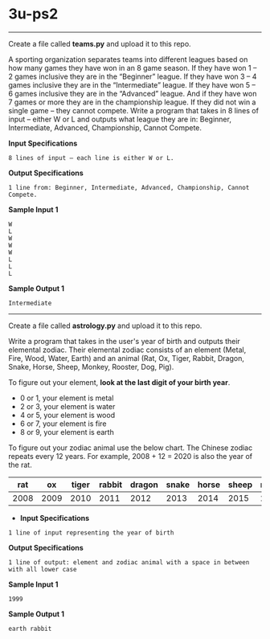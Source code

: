 # 3u-ps2
---
Create a file called **teams.py** and upload it to this repo. 

A sporting organization separates teams into different leagues based on how many games they have won in an 8 game season.
If they have won 1 – 2 games inclusive they are in the “Beginner” league. If they have won 3 – 4 games inclusive they are in the “Intermediate” league. If they have won 5 – 6 games inclusive they are in the “Advanced” league. And if they have won 7 games or more they are in the championship league. If they did not win a single game – they cannot compete. Write a program that takes in 8 lines of input – either W or L and outputs what league they are in: Beginner, Intermediate, Advanced, Championship, Cannot Compete.

**Input Specifications**
```
8 lines of input – each line is either W or L.
```

**Output Specifications**
```
1 line from: Beginner, Intermediate, Advanced, Championship, Cannot Compete.
```

**Sample Input 1**
```
W
L
W
W
W
L
L
L
```

**Sample Output 1**
```
Intermediate
```
---
Create a file called **astrology.py** and upload it to this repo.

Write a program that takes in the user's year of birth and outputs their elemental zodiac. Their elemental zodiac consists of an element (Metal, Fire, Wood, Water, Earth) and an animal (Rat, Ox, Tiger, Rabbit, Dragon, Snake, Horse, Sheep, Monkey, Rooster, Dog, Pig).

To figure out your element, **look at the last digit of your birth year**.

- 0 or 1, your element is metal
- 2 or 3, your element is water
- 4 or 5, your element is wood
- 6 or 7, your element is fire
- 8 or 9, your element is earth

To figure out your zodiac animal use the below chart. The Chinese zodiac repeats every 12 years. For example, 2008 + 12 = 2020 is also the year of the rat.

|rat       |ox        |tiger     |rabbit    |dragon    |snake     |horse     |sheep    |monkey    |rooster   |dog       |pig       |
|----------|----------|----------|----------|----------|----------|----------|---------|----------|----------|----------|----------|
|2008      |2009      |2010      |2011      |2012      |2013      |2014      |2015     |2016      |2017      |2018      |2019      |

- **Input Specifications**
```
1 line of input representing the year of birth
```

**Output Specifications**
```
1 line of output: element and zodiac animal with a space in between with all lower case
```

**Sample Input 1**
```
1999
```

**Sample Output 1**
```
earth rabbit
```
